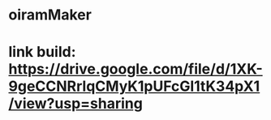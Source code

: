 # oiramMaker
# link build: https://drive.google.com/file/d/1XK-9geCCNRrlqCMyK1pUFcGl1tK34pX1/view?usp=sharing
